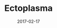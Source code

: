 ---
layout: post
title: "Ectoplasma"
date: 2017-02-17
categories: [Appels à l'aide]
image: http://www.pokepedia.fr/images/8/8d/Ectoplasma-RFVF.png
caught: Spectrum
location: Bradley Prix
level: 31
version: Lune
---